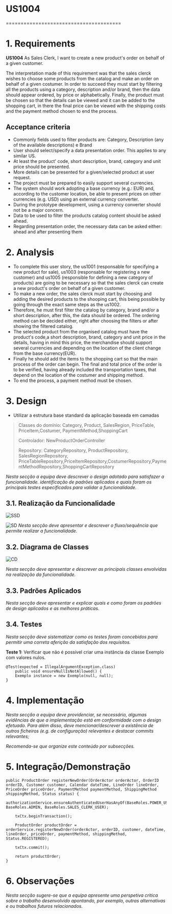 # US1004
=======================================

# 1. Requirements

**US1004** As Sales Clerk, I want to create a new product's order on behalf of a given customer.

The interpretation made of this requirement was that the sales clerck wishes to choose some products from the catalog and make an order 
on behalf of a given costumer.
In order to succeed they must start by filtering all the products using a category, description and/or brand, then the data should appear ordered,
by price or alphabetically. 
Finally, the product must be chosen so that the details can be viewed and it can be added to the shopping cart, in there the final price can be viewed with the shipping costs
and the payment method chosen to end the process.

## Acceptance criteria
* Commonly fields used to filter products are: Category, Description (any of the available descriptions) e Brand
* User should select/specify a data presentation order. This applies to any similar US.
* At least the product' code, short description, brand, category and unit price should be presented.
* More details can be presented for a given/selected product at user request.
* The project must be prepared to easily support several currencies.
* The system should work adopting a base currency (e.g.: EUR) and, according to the customer location, be able to present prices on other currencies (e.g. USD) using an external currency converter.
* During the prototype development, using a currency converter should not be a major concern.
* Data to be used to filter the products catalog content should be asked ahead.
* Regarding presentation order, the necessary data can be asked either: ahead and after presenting them

# 2. Analysis
* To complete this user story, the us1001 (responsable for specifying a new product for sale), us1003 (responsable for registering a new customer) and us1005 (responsible for
  defining a new category of products) are going to be necessary so that the sales clerck can create a new product's order on behalf of a given customer.
* To make a new order, the sales clerck must start by choosing and adding the desired products to the shooping cart, this being possible by going through the exact same steps as the us1002.
* Therefore, he must first filter the catalog by category, brand and/or a short description, after this, the data
  should be ordered. The ordering method can be decided either, right after choosing the filters or after showing the filtered catalog.
* The selected product from the organised catalog must have the product's code,a short description, brand, category and unit price in the details,
  having in mind this price, the merchandise should support several currencies and depending on the location of the client change from the base currency(EUR).
* Finally he should add the items to the shopping cart so that the main process of the order can begin. The final and total price of the order 
is to be verified, having already included the transportation taxes, that depend on the location of  the costumer and shipping method.
* To end the process, a payment method must be chosen.

# 3. Design
* Utilizar a estrutura base standard da aplicação baseada em camadas

>   Classes do domínio: Category, Product, SalesRegion, PriceTable, PriceItem,Costumer, PaymentMethod,ShoppingCart
>
>   Controlador: NewProductOrderController
>
>   Repository: CategoryRepository, ProductRepository, SalesRegionRepository, PriceTableRepository,PriceItemRepository,CostumerRepository,PaymentMethodRepository,ShoppingCartRepository

*Nesta secção a equipa deve descrever o design adotado para satisfazer a funcionalidade.  identificação de padrões aplicados e quais foram os principais testes especificados para validar a funcionalidade.*

## 3.1. Realização da Funcionalidade
![SSD](US1004_SSD.svg)

![SD](US1004_SD.svg)
*Nesta secção deve apresentar e descrever o fluxo/sequência que permite realizar a funcionalidade.*

## 3.2. Diagrama de Classes
![CD](US1004_CD.svg)

*Nesta secção deve apresentar e descrever as principais classes envolvidas na realização da funcionalidade.*

## 3.3. Padrões Aplicados

*Nesta secção deve apresentar e explicar quais e como foram os padrões de design aplicados e as melhores práticas.*

## 3.4. Testes
*Nesta secção deve sistematizar como os testes foram concebidos para permitir uma correta aferição da satisfação dos requisitos.*

**Teste 1:** Verificar que não é possível criar uma instância da classe Exemplo com valores nulos.

	@Test(expected = IllegalArgumentException.class)
		public void ensureNullIsNotAllowed() {
		Exemplo instance = new Exemplo(null, null);
	}

# 4. Implementação

*Nesta secção a equipa deve providenciar, se necessário, algumas evidências de que a implementação está em conformidade com o design efetuado. Para além disso, deve mencionar/descrever a existência de outros ficheiros (e.g. de configuração) relevantes e destacar commits relevantes;*

*Recomenda-se que organize este conteúdo por subsecções.*

# 5. Integração/Demonstração


    public ProductOrder registerNewOrder(OrderActor orderActor, OrderID orderID, Customer customer, Calendar dateTime, LineOrder lineOrder, PriceOrder priceOrder, PaymentMethod paymentMethod, ShippingMethod shippingMethod, Status status) {
        authorizationService.ensureAuthenticatedUserHasAnyOf(BaseRoles.POWER_USER, BaseRoles.ADMIN, BaseRoles.SALES_CLERK_USER);

        txCtx.beginTransaction();

        ProductOrder productOrder = orderService.registerNewOrder(orderActor, orderID, customer, dateTime, lineOrder, priceOrder, paymentMethod, shippingMethod, Status.REGISTERED);

        txCtx.commit();

        return productOrder;
    }

# 6. Observações

*Nesta secção sugere-se que a equipa apresente uma perspetiva critica sobre o trabalho desenvolvido apontando, por exemplo, outras alternativas e ou trabalhos futuros relacionados.*



